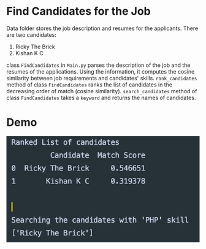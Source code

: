 # Find Candidates for the Job

Data folder stores the job description and resumes for the applicants.
There are two candidates: 
1. Ricky The Brick
2. Kishan K C

class `FindCandidates` in `Main.py` parses the description of the job and the resumes of the applications.
Using the information, it computes the cosine similarity between job requirements and candidates' skills.
`rank_candidates` method of class  `FindCandidates` ranks the list of candidates in the decreasing order of match (cosine similarity).
`search_candidates` method of class `FindCandidates` takes a `keyword` and returns the names of candidates. 

# Demo
![](img/result.png)